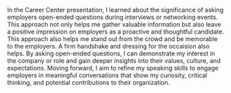 
In the Career Center presentation, I learned about the significance of asking employers open-ended questions during interviews or networking events.
This approach not only helps me gather valuable information but also leave a positive impression on employers as a proactive and thoughtful candidate.
This approach also helps me stand out from the crowd and be memorable to the employers. A firm handshake and dressing for the occaision also helps.
By asking open-ended questions, I can demonstrate my interest in the company or role and gain deeper insights into their values, culture, and expectations. 
Moving forward, I aim to refine my speaking skills to engage employers in meaningful conversations that show my curiosity, critical thinking, and potential contributions to their organization. 
